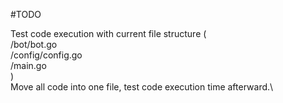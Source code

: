 #TODO

Test code execution with current file structure (\
/bot/bot.go \
/config/config.go \
/main.go\
) \
Move all code into one file, test code execution time afterward.\
